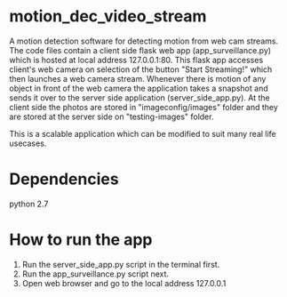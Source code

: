 # motion_dec_video_stream
A motion detection software for detecting motion from web cam streams.
The code files contain a client side flask web app (app_surveillance.py) which is hosted at local address 127.0.0.1:80. This flask app accesses client's web camera on selection of the button "Start Streaming!" which then launches a web camera stream. Whenever there is motion of any object in front of the web camera the application takes a snapshot and sends it over to the server side application (server_side_app.py). At the client side the photos are stored in "imageconfig/images" folder and they are stored at the server side on "testing-images" folder.

This is a scalable application which can be modified to suit many real life usecases.

# Dependencies
python 2.7

# How to run the app

1) Run the server_side_app.py script in the terminal first.
2) Run the app_surveillance.py script next. 
3) Open web browser and go to the local address 127.0.0.1
